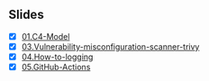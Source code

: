 ## Slides

- [x] [01.C4-Model](https://guzhongren.github.io/slides/talks/01.C4-Model/)
- [x] [03.Vulnerability-misconfiguration-scanner-trivy](https://guzhongren.github.io/slides/talks/03.Vulnerability-misconfiguration-scanner-trivy/)
- [x] [04.How-to-logging](https://guzhongren.github.io/slides/talks/04.How-to-logging/)
- [x] [05.GitHub-Actions](https://guzhongren.github.io/slides/talks/05.GitHub-Actions/)